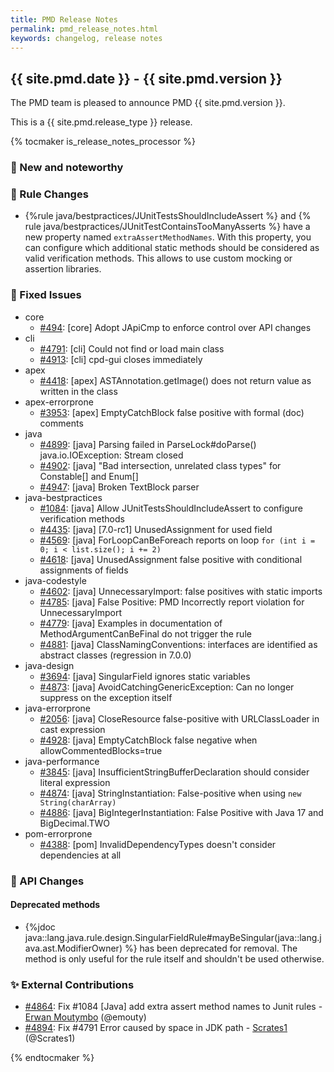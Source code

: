 ```yaml
---
title: PMD Release Notes
permalink: pmd_release_notes.html
keywords: changelog, release notes
---
```


## {{ site.pmd.date }} - {{ site.pmd.version }}

The PMD team is pleased to announce PMD {{ site.pmd.version }}.

This is a {{ site.pmd.release_type }} release.

{% tocmaker is_release_notes_processor %}

### 🚀 New and noteworthy

### 🌟 Rule Changes

* {%rule java/bestpractices/JUnitTestsShouldIncludeAssert %} and {% rule java/bestpractices/JUnitTestContainsTooManyAsserts %}
  have a new property named `extraAssertMethodNames`. With this property, you can configure which additional static
  methods should be considered as valid verification methods. This allows to use custom mocking or assertion libraries.

### 🐛 Fixed Issues
* core
  * [#494](https://github.com/pmd/pmd/issues/494): \[core] Adopt JApiCmp to enforce control over API changes
* cli
  * [#4791](https://github.com/pmd/pmd/issues/4791): \[cli] Could not find or load main class
  * [#4913](https://github.com/pmd/pmd/issues/4913): \[cli] cpd-gui closes immediately
* apex
  * [#4418](https://github.com/pmd/pmd/issues/4418): \[apex] ASTAnnotation.getImage() does not return value as written in the class
* apex-errorprone
  * [#3953](https://github.com/pmd/pmd/issues/3953): \[apex] EmptyCatchBlock false positive with formal (doc) comments
* java
  * [#4899](https://github.com/pmd/pmd/issues/4899): \[java] Parsing failed in ParseLock#doParse() java.io.IOException: Stream closed
  * [#4902](https://github.com/pmd/pmd/issues/4902): \[java] "Bad intersection, unrelated class types" for Constable\[] and Enum\[]
  * [#4947](https://github.com/pmd/pmd/issues/4947): \[java] Broken TextBlock parser
* java-bestpractices
  * [#1084](https://github.com/pmd/pmd/issues/1084): \[java] Allow JUnitTestsShouldIncludeAssert to configure verification methods
  * [#4435](https://github.com/pmd/pmd/issues/4435): \[java] \[7.0-rc1] UnusedAssignment for used field
  * [#4569](https://github.com/pmd/pmd/issues/4569): \[java] ForLoopCanBeForeach reports on loop `for (int i = 0; i < list.size(); i += 2)`
  * [#4618](https://github.com/pmd/pmd/issues/4618): \[java] UnusedAssignment false positive with conditional assignments of fields
* java-codestyle
  * [#4602](https://github.com/pmd/pmd/issues/4602): \[java] UnnecessaryImport: false positives with static imports
  * [#4785](https://github.com/pmd/pmd/issues/4785): \[java] False Positive: PMD Incorrectly report violation for UnnecessaryImport
  * [#4779](https://github.com/pmd/pmd/issues/4779): \[java] Examples in documentation of MethodArgumentCanBeFinal do not trigger the rule
  * [#4881](https://github.com/pmd/pmd/issues/4881): \[java] ClassNamingConventions: interfaces are identified as abstract classes (regression in 7.0.0)
* java-design
  * [#3694](https://github.com/pmd/pmd/issues/3694): \[java] SingularField ignores static variables
  * [#4873](https://github.com/pmd/pmd/issues/4873): \[java] AvoidCatchingGenericException: Can no longer suppress on the exception itself
* java-errorprone
  * [#2056](https://github.com/pmd/pmd/issues/2056): \[java] CloseResource false-positive with URLClassLoader in cast expression
  * [#4928](https://github.com/pmd/pmd/issues/4928): \[java] EmptyCatchBlock false negative when allowCommentedBlocks=true
* java-performance
  * [#3845](https://github.com/pmd/pmd/issues/3845): \[java] InsufficientStringBufferDeclaration should consider literal expression
  * [#4874](https://github.com/pmd/pmd/issues/4874): \[java] StringInstantiation: False-positive when using `new String(charArray)`
  * [#4886](https://github.com/pmd/pmd/issues/4886): \[java] BigIntegerInstantiation: False Positive with Java 17 and BigDecimal.TWO
* pom-errorprone
  * [#4388](https://github.com/pmd/pmd/issues/4388): \[pom] InvalidDependencyTypes doesn't consider dependencies at all

### 🚨 API Changes

#### Deprecated methods

* {%jdoc java::lang.java.rule.design.SingularFieldRule#mayBeSingular(java::lang.java.ast.ModifierOwner) %} has been deprecated for
  removal. The method is only useful for the rule itself and shouldn't be used otherwise.

### ✨ External Contributions
* [#4864](https://github.com/pmd/pmd/pull/4864): Fix #1084 \[Java] add extra assert method names to Junit rules - [Erwan Moutymbo](https://github.com/emouty) (@emouty)
* [#4894](https://github.com/pmd/pmd/pull/4894): Fix #4791 Error caused by space in JDK path - [Scrates1](https://github.com/Scrates1) (@Scrates1)

{% endtocmaker %}

